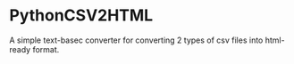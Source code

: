# PythonCSV2HTML
A simple text-basec converter for converting 2 types of csv files into html-ready format.
